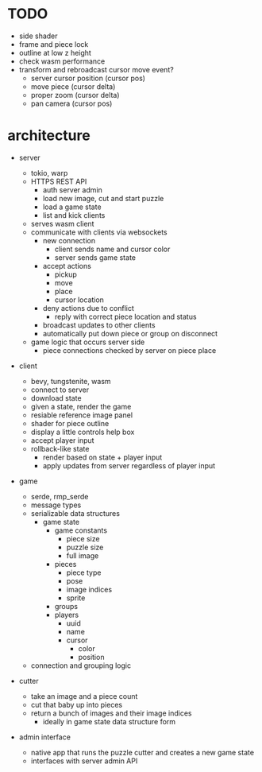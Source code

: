 # TODO
* side shader
* frame and piece lock
* outline at low z height
* check wasm performance
* transform and rebroadcast cursor move event?
    * server cursor position (cursor pos)
    * move piece (cursor delta)
    * proper zoom (cursor delta)
    * pan camera (cursor pos)

# architecture
- server
    - tokio, warp
    - HTTPS REST API
        - auth server admin
        - load new image, cut and start puzzle
        - load a game state
        - list and kick clients
    - serves wasm client
    - communicate with clients via websockets
        - new connection
            - client sends name and cursor color
            - server sends game state
        - accept actions
            - pickup
            - move
            - place
            - cursor location
        - deny actions due to conflict
            - reply with correct piece location and status
        - broadcast updates to other clients
        - automatically put down piece or group on disconnect
    - game logic that occurs server side
        - piece connections checked by server on piece place

- client
    - bevy, tungstenite, wasm
    - connect to server
    - download state
    - given a state, render the game
    - resiable reference image panel
    - shader for piece outline
    - display a little controls help box
    - accept player input
    - rollback-like state
        - render based on state + player input
        - apply updates from server regardless of player input

- game
    - serde, rmp_serde
    - message types
    - serializable data structures
        - game state
            - game constants
                - piece size
                - puzzle size
                - full image
            - pieces
                - piece type
                - pose
                - image indices
                - sprite
            - groups
            - players
                - uuid
                - name
                - cursor
                    - color
                    - position
    - connection and grouping logic

- cutter
    - take an image and a piece count
    - cut that baby up into pieces
    - return a bunch of images and their image indices
        - ideally in game state data structure form

- admin interface
    - native app that runs the puzzle cutter and creates a new game state
    - interfaces with server admin API
